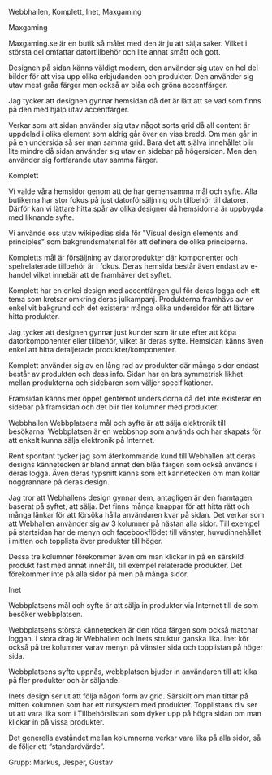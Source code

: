Webbhallen, Komplett, Inet, Maxgaming

Maxgaming

Maxgaming.se är en butik så målet med den är ju att sälja saker.
Vilket i största del omfattar datortillbehör och lite annat smått och gott.

Designen på sidan känns väldigt modern, den använder sig utav en hel del
bilder för att visa upp olika erbjudanden och produkter. Den använder sig
utav mest gråa färger men också av blåa och gröna accentfärger.

Jag tycker att designen gynnar hemsidan då det är lätt att se vad som finns
på den med hjälp utav accentfärger.

Verkar som att sidan använder sig utav något sorts grid då all content är
uppdelad i olika element som aldrig går över en viss bredd. Om man går in
på en undersida så ser man samma grid. Bara det att själva innehållet blir
lite mindre då sidan använder sig utav en sidebar på högersidan. Men den
använder sig fortfarande utav samma färger.

Komplett

Vi valde våra hemsidor genom att de har gemensamma mål och syfte. Alla
butikerna har stor fokus på just datorförsäljning och tillbehör till datorer. Därför
kan vi lättare hitta spår av olika designer då hemsidorna är uppbygda med liknande syfte.

Vi använde oss utav wikipedias sida för "Visual design elements and principles"
som bakgrundsmaterial för att definera de olika principerna.

Kompletts mål är försäljning av datorprodukter där komponenter och spelrelaterade
tillbehör är i fokus. Deras hemsida består även endast av e-handel vilket
innebär att de framhäver det syftet.

Komplett har en enkel design med accentfärgen gul för deras logga och ett tema
som kretsar omkring deras julkampanj. Produkterna framhävs av en enkel vit
bakgrund och det existerar många olika undersidor för att lättare hitta produkter.

Jag tycker att designen gynnar just kunder som är ute efter att köpa datorkomponenter
eller tillbehör, vilket är deras syfte. Hemsidan känns även enkel
att hitta detaljerade produkter/komponenter.

Komplett använder sig av en lång rad av produkter där många sidor endast består
av produkten och dess info. Sidan har en bra symmetrisk likhet mellan
produkterna och sidebaren som väljer specifikationer.

Framsidan känns mer öppet gentemot undersidorna då det inte existerar en sidebar
på framsidan och det blir fler kolumner med produkter.

Webbhallen
Webbplatsens mål och syfte är att sälja elektronik till besökarna.
Webbplatsen är en webbshop som används och har skapats för att enkelt
kunna sälja elektronik på Internet.

Rent spontant tycker jag som återkommande kund till Webhallen att deras
designs kännetecken är bland annat den blåa färgen som också används i
deras logga. Även deras typsnitt känns som ett kännetecken om man kollar
noggrannare på deras design.

Jag tror att Webhallens design gynnar dem, antagligen är den framtagen
baserat på syftet, att sälja. Det finns många knappar för att hitta rätt
och många länkar för att försöka hålla användaren kvar på sidan.
Det verkar som att Webhallen använder sig av 3 kolumner på nästan alla sidor.
Till exempel på startsidan har de menyn och facebookflödet till vänster,
huvudinnehållet i mitten och topplista över produkter till höger.

Dessa tre kolumner förekommer även om man klickar in på en särskild produkt
fast med annat innehåll, till exempel relaterade produkter. Det förekommer inte
på alla sidor på men på många sidor.

Inet

Webbplatsens mål och syfte är att sälja in produkter via Internet till de
som besöker webbplatsen.

Webbplatsens största kännetecken är den röda färgen som också matchar loggan.
I stora drag är Webhallen och Inets struktur ganska lika. Inet kör också på tre
kolumner varav menyn på vänster sida och topplistan på höger sida.

Webbplatsens syfte uppnås, webbplatsen bjuder in användaren till att kika på fler
produkter och är säljande.

Inets design ser ut att följa någon form av grid. Särskilt om man tittar på mitten
kolumnen som har ett rutsystem med produkter. Topplistans div ser ut att vara lika
som i Tillbehörslistan som dyker upp på högra sidan om man klickar in på vissa produkter.

Det generella avståndet mellan kolumnerna verkar vara lika på alla sidor, så de följer
ett “standardvärde”.



Grupp: Markus, Jesper, Gustav
